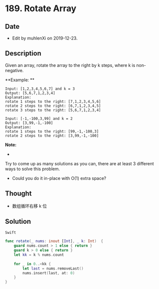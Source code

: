 # 189. Rotate Array

## Date

- Edit by muhlenXi on 2019-12-23.

## Description

Given an array, rotate the array to the right by k steps, where k is non-negative.

**Example: **

```
Input: [1,2,3,4,5,6,7] and k = 3
Output: [5,6,7,1,2,3,4]
Explanation:
rotate 1 steps to the right: [7,1,2,3,4,5,6]
rotate 2 steps to the right: [6,7,1,2,3,4,5]
rotate 3 steps to the right: [5,6,7,1,2,3,4]

Input: [-1,-100,3,99] and k = 2
Output: [3,99,-1,-100]
Explanation: 
rotate 1 steps to the right: [99,-1,-100,3]
rotate 2 steps to the right: [3,99,-1,-100]

```

**Note:**

- 
Try to come up as many solutions as you can, there are at least 3 different ways to solve this problem.

- Could you do it in-place with O(1) extra space?

## Thought

- 数组循环右移 k 位

## Solution


`Swift`

```swift
func rotate(_ nums: inout [Int], _ k: Int)  {
    guard nums.count > 1 else { return }
    guard k > 0 else { return }
    let kk = k % nums.count
    
    for _ in 0..<kk {
        let last = nums.removeLast()
        nums.insert(last, at: 0)
    }
}
```